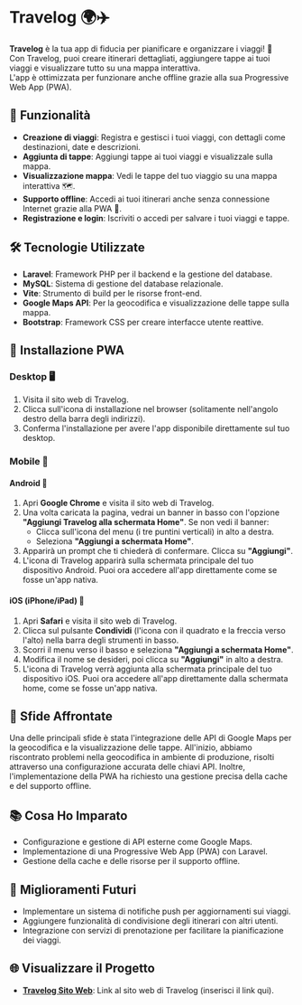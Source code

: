 # Travelog 🌍✈️

**Travelog** è la tua app di fiducia per pianificare e organizzare i viaggi! 🎒 <br>
Con Travelog, puoi creare itinerari dettagliati, aggiungere tappe ai tuoi viaggi e visualizzare tutto su una mappa interattiva. <br>
L'app è ottimizzata per funzionare anche offline grazie alla sua Progressive Web App (PWA).

## 🚀 Funzionalità

- **Creazione di viaggi**: Registra e gestisci i tuoi viaggi, con dettagli come destinazioni, date e descrizioni.
- **Aggiunta di tappe**: Aggiungi tappe ai tuoi viaggi e visualizzale sulla mappa.
- **Visualizzazione mappa**: Vedi le tappe del tuo viaggio su una mappa interattiva 🗺️.
- **Supporto offline**: Accedi ai tuoi itinerari anche senza connessione Internet grazie alla PWA 📱.
- **Registrazione e login**: Iscriviti o accedi per salvare i tuoi viaggi e tappe.

## 🛠️ Tecnologie Utilizzate

- **Laravel**: Framework PHP per il backend e la gestione del database.
- **MySQL**: Sistema di gestione del database relazionale.
- **Vite**: Strumento di build per le risorse front-end.
- **Google Maps API**: Per la geocodifica e visualizzazione delle tappe sulla mappa.
- **Bootstrap**: Framework CSS per creare interfacce utente reattive.

## 📲 Installazione PWA

### Desktop 🖥️
1. Visita il sito web di Travelog.
2. Clicca sull'icona di installazione nel browser (solitamente nell'angolo destro della barra degli indirizzi).
3. Conferma l'installazione per avere l'app disponibile direttamente sul tuo desktop.

### Mobile 📱

#### Android 🤖
1. Apri **Google Chrome** e visita il sito web di Travelog.
2. Una volta caricata la pagina, vedrai un banner in basso con l'opzione **"Aggiungi Travelog alla schermata Home"**. Se non vedi il banner:
   - Clicca sull'icona del menu (i tre puntini verticali) in alto a destra.
   - Seleziona **"Aggiungi a schermata Home"**.
3. Apparirà un prompt che ti chiederà di confermare. Clicca su **"Aggiungi"**.
4. L'icona di Travelog apparirà sulla schermata principale del tuo dispositivo Android. Puoi ora accedere all'app direttamente come se fosse un'app nativa.

#### iOS (iPhone/iPad) 🍏
1. Apri **Safari** e visita il sito web di Travelog.
2. Clicca sul pulsante **Condividi** (l'icona con il quadrato e la freccia verso l'alto) nella barra degli strumenti in basso.
3. Scorri il menu verso il basso e seleziona **"Aggiungi a schermata Home"**.
4. Modifica il nome se desideri, poi clicca su **"Aggiungi"** in alto a destra.
5. L'icona di Travelog verrà aggiunta alla schermata principale del tuo dispositivo iOS. Puoi ora accedere all'app direttamente dalla schermata home, come se fosse un'app nativa.

## 💪 Sfide Affrontate

Una delle principali sfide è stata l'integrazione delle API di Google Maps per la geocodifica e la visualizzazione delle tappe.
All'inizio, abbiamo riscontrato problemi nella geocodifica in ambiente di produzione, risolti attraverso una configurazione accurata delle chiavi API.
Inoltre, l'implementazione della PWA ha richiesto una gestione precisa della cache e del supporto offline.

## 📚 Cosa Ho Imparato

- Configurazione e gestione di API esterne come Google Maps.
- Implementazione di una Progressive Web App (PWA) con Laravel.
- Gestione della cache e delle risorse per il supporto offline.

## 🌟 Miglioramenti Futuri

- Implementare un sistema di notifiche push per aggiornamenti sui viaggi.
- Aggiungere funzionalità di condivisione degli itinerari con altri utenti.
- Integrazione con servizi di prenotazione per facilitare la pianificazione dei viaggi.

## 🌐 Visualizzare il Progetto

- **[Travelog Sito Web](#)**: Link al sito web di Travelog (inserisci il link qui).


